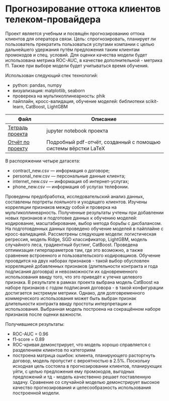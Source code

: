 # Прогнозирование оттока клиентов телеком-провайдера

Проект является учебным и посвящён прогнозированию оттока клиентов для оператора связи.
Цель: спрогнозировать, планирует ли пользователь прекратить пользоваться услугами компании с целью дальнейшего удержания путём предложения таким клиентам промокодов и спец. условий. Для оценки качества модели будет использована метрика ROC-AUC, в качестве дополнительной - метрика f1. Также при выборе модели будет учитываться время обучения.

Использован следующий стек технологий:
- python: pandas, numpy
- визуализация: matplotlib, seaborn
- проверека на мультиколлинеарность: phik
- пайплайн, кросс-валидация, обучение моделей: библиотеки scikit-learn, CatBoost, LightGBM 

| Файл | Описание |
| --- | --- |
|  [Тетрадь проекта](https://github.com/xEsseax/portfolio/blob/49bcf619e819ef66ae881157599fe184b46504f6/telecom%20customers%20churn/telecom.ipynb) | jupyter notebook проекта |
| [Отчёт по проекту](https://github.com/xEsseax/portfolio/blob/83ed21a4325439910cdf3d052e71a8073ada5ce8/telecom%20customers%20churn/YP_diploma_report.pdf) | Подробный pdf-отчёт, созданный с помощью системы вёрстки LaTeX |



В распоряжении четыре датасета:
- contract_new.csv — информация о договоре;
- personal_new.csv — персональные данные клиента;
- internet_new.csv — информация об интернет-услугах;
- phone_new.csv — информация об услугах телефонии.

Проведены предобработка, исследовательский анализ данных, составлены портреты лояльного и уходящего клиентов. Изучены корреляции признаков между собой и проверка на мультиколлинеарность. Полученные результаты учтены при добавлении новых признаков и подготовке данных к обучению моделей: кодирование, масштабирование, выбор метода борьбы с дисбалансом. На подготовденных данных проведено обучение моделей в пайплайне с кросс-валидацией. Рассмотрены следующие модели: логистическая регрессия, модель Ridge, SGD классификатор, LightGBM, модель случайного леса, градиентный бустинг, CatBoost. Проведена оптимизация гиперпараметров там, где это возможно, а также сравнение встроенного и пользовательского кодировщиков. Обучение проовдится на двух наборах признаков - такой выбор обусловлен корреляцией добавленных признаков (длительности контракта и года подписания догоовра) и невозможности их одновременного использования ввиду того, что это приведёт к утечке целевого признака. В результате в рамках проекта выбрана модель CatBoost на наборе признаков с годом подписания договора - в такой конфигурации достигается экстремум метрики. Однако, для долговременного коммерческого использования может быть выбран признак длительности контракта ввиду простоты интерпретации и использования. Выбранная модель построена на сокращённом наборе признаков после оценки важности.

Получившиеся результаты:
- ROC-AUC = 0.96
- f1-score = 0.89
- ROC-кривая демонстрирует, что модель хорошо справляется с разделением клиентов по категориям
- построена матрица ошибок: клиента, планирующего расторгнуть договор, модель пропустит с вероятностью в 2.5%.
Поскольку исходная цель состояла в прогнозировании клиентов, планирующих уйти, с целью предложения ему промокодов, выгодных предложений и тд - модель качественно решает поставленную задачу. Сравнение со случайной моделью демонстрирует высокое качество прогнозирования и целесообразность использования построенной модели.

